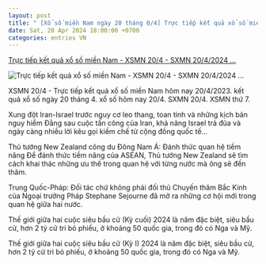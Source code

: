 ```yaml
---
layout: post
title: " [Xổ số miền Nam ngày 20 tháng 0/4] Trực tiếp kết quả xổ số miền Nam - XSMN 20/4 - SXMN 20/4/2024 ..."
date: Sat, 20 Apr 2024 18:00:00 +0700
categories: entries VN
---
```

[Trực tiếp kết quả xổ số miền Nam - XSMN 20/4 - SXMN 20/4/2024 ...](https://baoquocte.vn/truc-tiep-ket-qua-xo-so-mien-nam-xsmn-204-sxmn-2042024-ket-qua-xo-so-hom-nay-204-267727.html)

![Trực tiếp kết quả xổ số miền Nam - XSMN 20/4 - SXMN 20/4/2024 ...](https://cdn.baoquocte.vn/stores/news_dataimages/dangtuan/072022/12/23/in_social/xsmn-1212-truc-tiep-ket-qua-xo-so-mien-nam-hom-nay-sxmn-1212-xsmn-thu-7-du-doan-xsmn-131220220712234418.8719690.jpg?randTime=1713616144)

XSMN 20/4 - Trực tiếp kết quả xổ số miền Nam hôm nay 20/4/2023. kết quả xổ số ngày 20 tháng 4. xổ số hôm nay 20/4. SXMN 20/4. XSMN thứ 7.

Xung đột Iran-Israel trước nguy cơ leo thang, toan tính và những kịch bản nguy hiểm Đằng sau cuộc tấn công của Iran, khả năng Israel trả đũa và ngày càng nhiều lời kêu gọi kiềm chế từ cộng đồng quốc tế...

Thủ tướng New Zealand công du Đông Nam Á: Đánh thức quan hệ tiềm năng Để đánh thức tiềm năng của ASEAN, Thủ tướng New Zealand sẽ tìm cách khai thác những ưu thế trong quan hệ với từng nước mà ông sẽ đến thăm.

Trung Quốc-Pháp: Đối tác chứ không phải đối thủ Chuyến thăm Bắc Kinh của Ngoại trưởng Pháp Stephane Sejourne đã mở ra những cơ hội mới trong quan hệ giữa hai nước.

Thế giới giữa hai cuộc siêu bầu cử (Kỳ cuối) 2024 là năm đặc biệt, siêu bầu cử, hơn 2 tỷ cử tri bỏ phiếu, ở khoảng 50 quốc gia, trong đó có Nga và Mỹ.

Thế giới giữa hai cuộc siêu bầu cử (Kỳ I) 2024 là năm đặc biệt, siêu bầu cử, hơn 2 tỷ cử tri bỏ phiếu, ở khoảng 50 quốc gia, trong đó có Nga và Mỹ.

